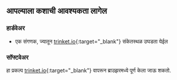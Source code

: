 ## आपल्याला कशाची आवश्यकता लागेल

### हार्डवेअर

+ एक संगणक, ज्यातून [trinket.io](https://trinket.io){:target="_blank"} संकेतस्थळ उघडता येईल

### सॉफ्टवेअर

हा प्रकल्प [trinket.io](https://trinket.io){:target="_blank"} वापरून ब्राउझरमध्ये पूर्ण केला जाऊ शकतो.